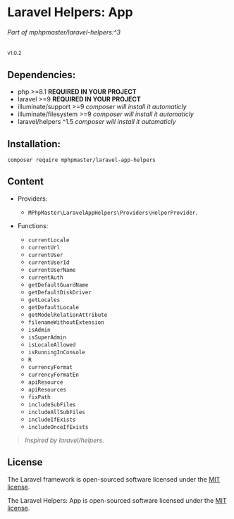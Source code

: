 # Laravel Helpers: App
###### Part of mphpmaster/laravel-helpers:^3
<small>v1.0.2</small>

## Dependencies:
* php >=8.1 **REQUIRED IN YOUR PROJECT**
* laravel >=9 **REQUIRED IN YOUR PROJECT**
* illuminate/support >=9 _composer will install it automaticly_
* illuminate/filesystem >=9 _composer will install it automaticly_
* laravel/helpers ^1.5 _composer will install it automaticly_

## Installation:
  ```shell
  composer require mphpmaster/laravel-app-helpers
  ```

## Content
- Providers:
    - `MPhpMaster\LaravelAppHelpers\Providers\HelperProvider`.

- Functions:
  - `currentLocale`
  - `currentUrl`
  - `currentUser`
  - `currentUserId`
  - `currentUserName`
  - `currentAuth`
  - `getDefaultGuardName`
  - `getDefaultDiskDriver`
  - `getLocales`
  - `getDefaultLocale`
  - `getModelRelationAttribute`
  - `filenameWithoutExtension`
  - `isAdmin`
  - `isSuperAdmin`
  - `isLocaleAllowed`
  - `isRunningInConsole`
  - `R`
  - `currencyFormat`
  - `currencyFormatEn`
  - `apiResource`
  - `apiResources`
  - `fixPath`
  - `includeSubFiles`
  - `includeAllSubFiles`
  - `includeIfExists`
  - `includeOnceIfExists`


> *Inspired by laravel/helpers.*

## License

The Laravel framework is open-sourced software licensed under the [MIT license](https://opensource.org/licenses/MIT).

The Laravel Helpers: App is open-sourced software licensed under the [MIT license](https://github.com/mPhpMaster/laravel-app-helpers/blob/master/LICENSE).
